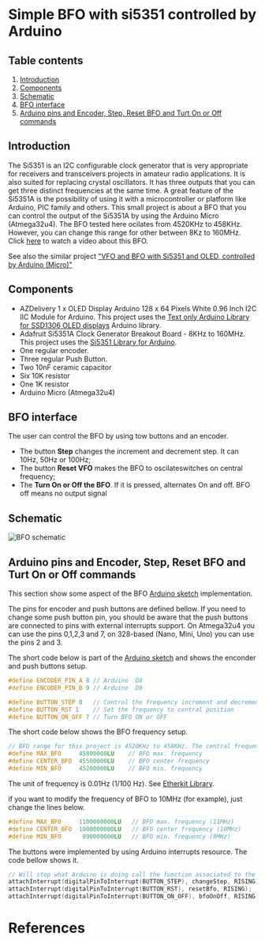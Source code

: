 # Simple BFO with si5351 controlled by Arduino

## Table contents

1. [Introduction](https://github.com/pu2clr/BFO#introduction)
1. [Components]()
1. [Schematic](https://github.com/pu2clr/BFO#this-bfo-interface)
1. [BFO interface](https://github.com/pu2clr/BFO#bfo-interface)
1. [Arduino pins and  Encoder, Step, Reset BFO and Turt On or Off commands](https://github.com/pu2clr/BFO#arduino-pins-and--encoder-step-reset-bfo-and-turt-on-or-off-commands)



## Introduction

The Si5351 is an I2C configurable clock generator that is very appropriate for receivers and transceivers projects in amateur radio applications. It is also suited for replacing crystal oscillators. It has three outputs that you can get three distinct frequencies at the same time. A great feature of the Si5351A is the possibility of using it with a microcontroller or platform like Arduino, PIC family and others. This small project is about a BFO that you can control the output of the Si5351A by using the Arduino Micro (Atmega32u4).  The BFO tested here ocilates from 4520KHz to 458KHz. However, you can change this range for other between 8Kz to 160MHz. Click [here](https://youtu.be/AG9XZ8bdaNM) to watch a video about this BFO.

See also the similar project ["VFO and BFO with Si5351 and OLED,  controlled by Arduino (Micro)"](https://github.com/pu2clr/VFO_BFO_OLED_ARDUINO) 


## Components

- AZDelivery 1 x OLED Display Arduino 128 x 64 Pixels White 0.96 Inch I2C IIC Module for Arduino. This project uses the [Text only Arduino Library for SSD1306 OLED displays](https://github.com/greiman/SSD1306Ascii) Arduino library.
- Adafruit Si5351A Clock Generator Breakout Board - 8KHz to 160MHz. This project uses the [Si5351 Library for Arduino](https://github.com/etherkit/Si5351Arduino).
- One regular encoder.
- Three regular Push Button.
- Two 10nF ceramic capacitor
- Six 10K resistor
- One 1K resistor  
- Arduino Micro (Atmega32u4)

## BFO interface

The user can control the BFO  by using tow buttons and an encoder. 

- The button __Step__ changes the increment and decrement step. It can 10Hz, 50Hz or 100Hz;
- The button __Reset VFO__ makes the BFO to oscilateswitches on central frequency;
- The __Turn On or Off the BFO__. If it is pressed, alternates On and off. BFO off means no output signal   

## Schematic

 <img src="https://github.com/pu2clr/BFO/blob/master/schematic/bfo_schematic.png" alt="BFO schematic">


## Arduino pins and  Encoder, Step, Reset BFO and Turt On or Off commands

This section show some aspect of the BFO [Arduino sketch](https://github.com/pu2clr/BFO/blob/master/source/si5351_bfo.ino) implementation. 

The pins for encoder and push buttons are defined bellow. If you need to change some push button pin, you should be aware that the push buttons are connected to  pins with external interrupts support. On Atmega32u4 you can use the pins 0,1,2,3 and 7, on 328-based (Nano, Mini, Uno) you can use the pins 2 and 3.

The short code below is part of the [Arduino sketch](https://github.com/pu2clr/BFO/blob/master/source/si5351_bfo.ino) and shows the enconder and push buttons setup.

```cpp
#define ENCODER_PIN_A 8 // Arduino  D8
#define ENCODER_PIN_B 9 // Arduino  D9

#define BUTTON_STEP 0   // Control the frequency increment and decrement
#define BUTTON_RST 1    // Set the frequency to central position
#define BUTTON_ON_OFF 7 // Turn BFO ON or OFF
```


The short code below shows the BFO frequency setup.

```cpp
// BFO range for this project is 4520KHz to 458KHz. The central frequency is 455KHz. 
#define MAX_BFO     45800000LU    // BFO max. frequency
#define CENTER_BFO  45500000LU    // BFO center frequency
#define MIN_BFO     45200000LU    // BFO min. frequency
```

The unit of frequency is 0.01Hz (1/100 Hz). See [Etherkit Library](https://github.com/etherkit/Si5351Arduino). 

if you want to modify the frequency of BFO to 10MHz (for example), just change the lines below.

```cpp
#define MAX_BFO     1100000000LU   // BFO max. frequency (11MHz)
#define CENTER_BFO  1000000000LU   // BFO center frequency (10MHz)
#define MIN_BFO      990000000LU   // BFO min. frequency (9MHz)
```

The buttons were implemented by using Arduino interrupts resource. The code bellow shows it. 

```cpp
// Will stop what Arduino is doing call the function associated to the button
attachInterrupt(digitalPinToInterrupt(BUTTON_STEP), changeStep, RISING); // whenever the BUTTON_STEP is pressed call changeStep
attachInterrupt(digitalPinToInterrupt(BUTTON_RST), resetBfo, RISING);    // whenever the BUTTON_RST is pressed  call resetBfo
attachInterrupt(digitalPinToInterrupt(BUTTON_ON_OFF), bfoOnOff, RISING); // whenever the BUTTON_ON_OFF is pressed  call bfoOnOff
```


# References

